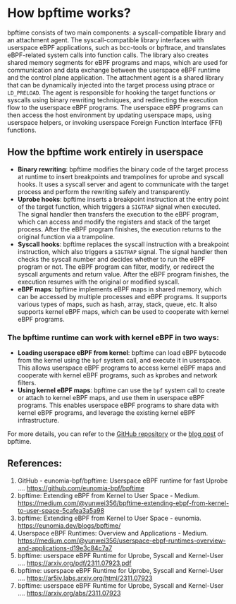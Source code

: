 # How bpftime works?

bpftime consists of two main components: a syscall-compatible library and an attachment agent. The syscall-compatible library interfaces with userspace eBPF applications, such as bcc-tools or bpftrace, and translates eBPF-related system calls into function calls. The library also creates shared memory segments for eBPF programs and maps, which are used for communication and data exchange between the userspace eBPF runtime and the control plane application. The attachment agent is a shared library that can be dynamically injected into the target process using ptrace or `LD_PRELOAD`. The agent is responsible for hooking the target functions or syscalls using binary rewriting techniques, and redirecting the execution flow to the userspace eBPF programs. The userspace eBPF programs can then access the host environment by updating userspace maps, using userspace helpers, or invoking userspace Foreign Function Interface (FFI) functions.


## How the bpftime work entirely in userspace


- **Binary rewriting**: bpftime modifies the binary code of the target process at runtime to insert breakpoints and trampolines for uprobe and syscall hooks. It uses a syscall server and agent to communicate with the target process and perform the rewriting safely and transparently.
- **Uprobe hooks**: bpftime inserts a breakpoint instruction at the entry point of the target function, which triggers a `SIGTRAP` signal when executed. The signal handler then transfers the execution to the eBPF program, which can access and modify the registers and stack of the target process. After the eBPF program finishes, the execution returns to the original function via a trampoline.
- **Syscall hooks**: bpftime replaces the syscall instruction with a breakpoint instruction, which also triggers a `SIGTRAP` signal. The signal handler then checks the syscall number and decides whether to run the eBPF program or not. The eBPF program can filter, modify, or redirect the syscall arguments and return value. After the eBPF program finishes, the execution resumes with the original or modified syscall.
- **eBPF maps**: bpftime implements eBPF maps in shared memory, which can be accessed by multiple processes and eBPF programs. It supports various types of maps, such as hash, array, stack, queue, etc. It also supports kernel eBPF maps, which can be used to cooperate with kernel eBPF programs.




### The bpftime runtime can work with kernel eBPF in two ways:

- **Loading userspace eBPF from kernel**: bpftime can load eBPF bytecode from the kernel using the `bpf` system call, and execute it in userspace. This allows userspace eBPF programs to access kernel eBPF maps and cooperate with kernel eBPF programs, such as kprobes and network filters.
- **Using kernel eBPF maps**: bpftime can use the `bpf` system call to create or attach to kernel eBPF maps, and use them in userspace eBPF programs. This enables userspace eBPF programs to share data with kernel eBPF programs, and leverage the existing kernel eBPF infrastructure.

For more details, you can refer to the [GitHub repository](https://github.com/eunomia-bpf/bpftime) or the [blog post](https://arxiv.org/abs/2311.07923) of bpftime.

## References:

1. GitHub - eunomia-bpf/bpftime: Userspace eBPF runtime for fast Uprobe .... <https://github.com/eunomia-bpf/bpftime>
2. bpftime: Extending eBPF from Kernel to User Space - Medium. <https://medium.com/@yunwei356/bpftime-extending-ebpf-from-kernel-to-user-space-5cafea3a5a98>
3. bpftime: Extending eBPF from Kernel to User Space - eunomia. <https://eunomia.dev/blogs/bpftime/>
4. Userspace eBPF Runtimes: Overview and Applications - Medium. <https://medium.com/@yunwei356/userspace-ebpf-runtimes-overview-and-applications-d19e3c84c7a7>
5. bpftime: userspace eBPF Runtime for Uprobe, Syscall and Kernel-User .... <https://arxiv.org/pdf/2311.07923.pdf>
6. bpftime: userspace eBPF Runtime for Uprobe, Syscall and Kernel-User .... <https://ar5iv.labs.arxiv.org/html/2311.07923>
7. bpftime: userspace eBPF Runtime for Uprobe, Syscall and Kernel-User .... <https://arxiv.org/abs/2311.07923>